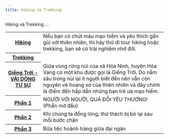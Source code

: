 ```yaml
---
title: Hiking và Trekking
---
```


Hiking và Trekking
...

<table class="horizontal">
  <tr>
    <th><a href="1-Intro/hiking">Hiking</a></th>
    <td>Nếu bạn có chút máu mạo hiểm và yêu thích gần gũi với thiên nhiên, thì hãy thử đi tour hiking hoặc trekking, bạn sẽ có trải nghiệm nhớ đời.</td>
  </tr>
  <tr>
    <th><a href="1-Intro/trekking">Trekking</a></th>
    <td></td>
  </tr>
  <tr>
    <th><a href="2-trainghiem/giengtroi01">Giếng Trời - VÀI DÒNG TỰ SỰ</a></th>
    <td>Giữa vùng rừng núi của xã Hòa Ninh, huyện Hòa Vang có một khu được gọi là Giếng Trời. Do nằm sâu trong núi lại ít người biết đến nên vẫn còn nguyên vẻ hoang sơ của thiên nhiên và đây chính là điểm đến hấp dẫn những bạn trẻ ưa mạo hiểm.</td>
  </tr>
    <tr>
    <th><a href="2-trainghiem/giengtroi02">Phần 1</a></th>
    <td>NGƯỜI VỚI NGƯỜI, QUÁ ĐỖI YÊU THƯƠNG! (Phần mở đầu)</td>
  </tr>
    <tr>
    <th><a href="2-trainghiem/giengtroi03">Phần 2</a></th>
    <td>Khi chúng ta đồng lòng, thử thách bị bỏ lại sau mỗi bước chân</td>
  </tr>
    <tr>
    <th><a href="2-trainghiem/giengtroi04">Phần 3</a></th>
    <td>Bữa tiệc hoành tráng giữa đại ngàn</td>
  </tr>
</table>
